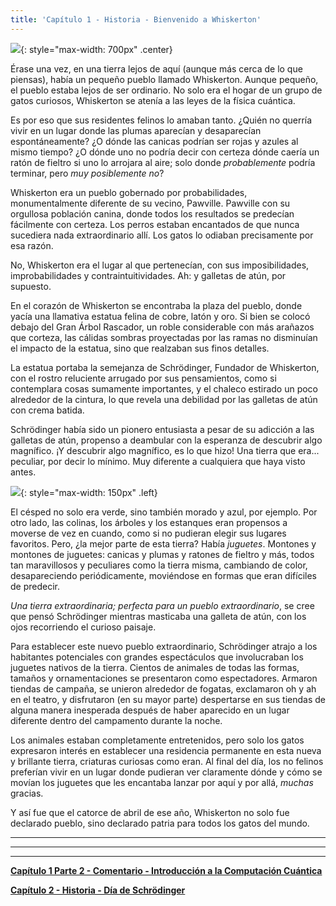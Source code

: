 ```yaml
---
title: 'Capítulo 1 - Historia - Bienvenido a Whiskerton'
---
```


![](/assets/imgs/cover_beta.png){: style="max-width: 700px" .center}

Érase una vez, en una tierra lejos de aquí (aunque más cerca de lo que piensas), había un pequeño pueblo llamado Whiskerton. Aunque pequeño, el pueblo estaba lejos de ser ordinario. No solo era el hogar de un grupo de gatos curiosos, Whiskerton se atenía a las leyes de la física cuántica.

Es por eso que sus residentes felinos lo amaban tanto. ¿Quién no querría vivir en un lugar donde las plumas aparecían y desaparecían espontáneamente? ¿O dónde las canicas podrían ser rojas y azules al mismo tiempo? ¿O dónde uno no podría decir con certeza dónde caería un ratón de fieltro si uno lo arrojara al aire; solo donde *probablemente* podría terminar, pero *muy posiblemente no*?

Whiskerton era un pueblo gobernado por probabilidades, monumentalmente diferente de su vecino, Pawville. Pawville con su orgullosa población canina, donde todos los resultados se predecían fácilmente con certeza. Los perros estaban encantados de que nunca sucediera nada extraordinario allí. Los gatos lo odiaban precisamente por esa razón.

No, Whiskerton era el lugar al que pertenecían, con sus imposibilidades, improbabilidades y contraintuitividades. Ah: y galletas de atún, por supuesto.

En el corazón de Whiskerton se encontraba la plaza del pueblo, donde yacía una llamativa estatua felina de cobre, latón y oro. Si bien se colocó debajo del Gran Árbol Rascador, un roble considerable con más arañazos que corteza, las cálidas sombras proyectadas por las ramas no disminuían el impacto de la estatua, sino que realzaban sus finos detalles. 

La estatua portaba la semejanza de Schrödinger, Fundador de Whiskerton, con el rostro reluciente arrugado por sus pensamientos, como si contemplara cosas sumamente importantes, y el chaleco estirado un poco alrededor de la cintura, lo que revela una debilidad por las galletas de atún con crema batida.

Schrödinger había sido un pionero entusiasta a pesar de su adicción a las galletas de atún, propenso a deambular con la esperanza de descubrir algo magnífico. ¡Y descubrir algo magnífico, es lo que hizo! Una tierra que era... peculiar, por decir lo mínimo. Muy diferente a cualquiera que haya visto antes. 

![](/assets/imgs/Feather_Animation.gif){: style="max-width: 150px" .left} 

El césped no solo era verde, sino también morado y azul, por ejemplo. Por otro lado, las colinas, los árboles y los estanques eran propensos a moverse de vez en cuando, como si no pudieran elegir sus lugares favoritos. Pero, ¿la mejor parte de esta tierra? Había *juguetes*. Montones y montones de juguetes: canicas y plumas y ratones de fieltro y más, todos tan maravillosos y peculiares como la tierra misma, cambiando de color, desapareciendo periódicamente, moviéndose en formas que eran difíciles de predecir.

*Una tierra extraordinaria; perfecta para un pueblo extraordinario*, se cree que pensó Schrödinger mientras masticaba una galleta de atún, con los ojos recorriendo el curioso paisaje.

Para establecer este nuevo pueblo extraordinario, Schrödinger atrajo a los habitantes potenciales con grandes espectáculos que involucraban los juguetes nativos de la tierra. Cientos de animales de todas las formas, tamaños y ornamentaciones se presentaron como espectadores. Armaron tiendas de campaña, se unieron alrededor de fogatas, exclamaron oh y ah en el teatro, y disfrutaron (en su mayor parte) despertarse en sus tiendas de alguna manera inesperada después de haber aparecido en un lugar diferente dentro del campamento durante la noche. 

Los animales estaban completamente entretenidos, pero solo los gatos expresaron interés en establecer una residencia permanente en esta nueva y brillante tierra, criaturas curiosas como eran. Al final del día, los no felinos preferían vivir en un lugar donde pudieran ver claramente dónde y cómo se movían los juguetes que les encantaba lanzar por aquí y por allá, *muchas* gracias.

Y así fue que el catorce de abril de ese año, Whiskerton no solo fue declarado pueblo, sino declarado patria para todos los gatos del mundo. 


_____________________________


_____________________________


_____________________________


**[Capítulo 1 Parte 2 - Comentario - Introducción a la Computación Cuántica](https://quantum-kittens.github.io/posts/CHAPTER-1-Part-2-Introduction-to-Quantum-Computing/)**


**[Capítulo 2 - Historia - Día de Schrödinger](https://quantum-kittens.github.io/posts/CHAPTER-2-Story-Schr%C3%B6dinger-Day/)**
